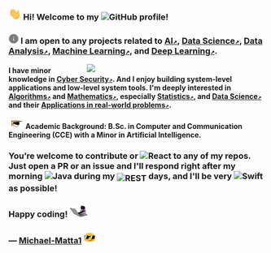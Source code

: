 ### <img src="Hi.gif" width="25px"> Hi! Welcome to my <img src="https://techstack-generator.vercel.app/github-icon.svg" alt="GitHub" width="25" height="25" style="background: white;"/> profile!

### <img src="info.gif" alt="React" width="20" height="20"/> I am open to any projects related to [AI`↗`](https://coursera.org/verify/professional-cert/6431TQRL08KE), [Data Science`↗`](https://www.datacamp.com/certificate/DS0024547006007), [Data Analysis`↗`](https://www.credly.com/badges/b55c8430-64aa-4585-8d04-5c61ed763e94/public_url), [Machine Learning`↗`](https://www.coursera.org/account/accomplishments/specialization/8PSN10N0VCPC), and [Deep Learning`↗`](https://www.coursera.org/account/accomplishments/professional-cert/4WFB3AL9MXXX).

<img width="350" align="right" src="Michael-Matta1.gif">

#### I have minor knowledge in [Cyber Security`↗`](https://bugcrowd.com/h/Michael-Matta/). And I enjoy building system-level applications and low-level system tools. I'm deeply interested in [Algorithms`↗`](https://courses.edx.org/certificates/47a45d7d38e3416ebbddcb91ee10b474) and [Mathematics`↗`](https://credentials.edx.org/credentials/cdd33d80f7d447da99da93d4f49c822a/), especially [Statistics`↗`](https://courses.edx.org/certificates/834f4fb0f7f14c62866f1d588d65e7d8), and [Data Science`↗`](https://credentials.edx.org/credentials/1e53ef2355b346cda64a1ab25083b1fe/) and their [Applications in real-world problems`↗`](https://courses.edx.org/certificates/60b78caa27c14ce2a2f47d98b4debbb2).

#### <img src="Background.gif" alt="React" width="30" height="20"/> Academic Background: B.Sc. in Computer and Communication Engineering (CCE) with a Minor in Artificial Intelligence.

### You’re welcome to contribute or <img src="https://techstack-generator.vercel.app/react-icon.svg" alt="React" width="30" height="25"/> to any of my repos. Just open a PR or an issue and I'll respond right after my morning <img src="https://techstack-generator.vercel.app/java-icon.svg" alt="Java" width="30" height="30"/> during my <img src="https://techstack-generator.vercel.app/restapi-icon.svg" alt="REST" width="30" height="25" style="vertical-align: sub;"/> days, and I'll be very <img src="https://techstack-generator.vercel.app/swift-icon.svg" alt="Swift" width="30" height="30"/> as possible!

### Happy coding! <img src="Coding.gif" width="35px">

### — <a href="https://github.com/Michael-Matta1">Michael-Matta1</a> <img src="Signature.gif" width="25px" height="25">
